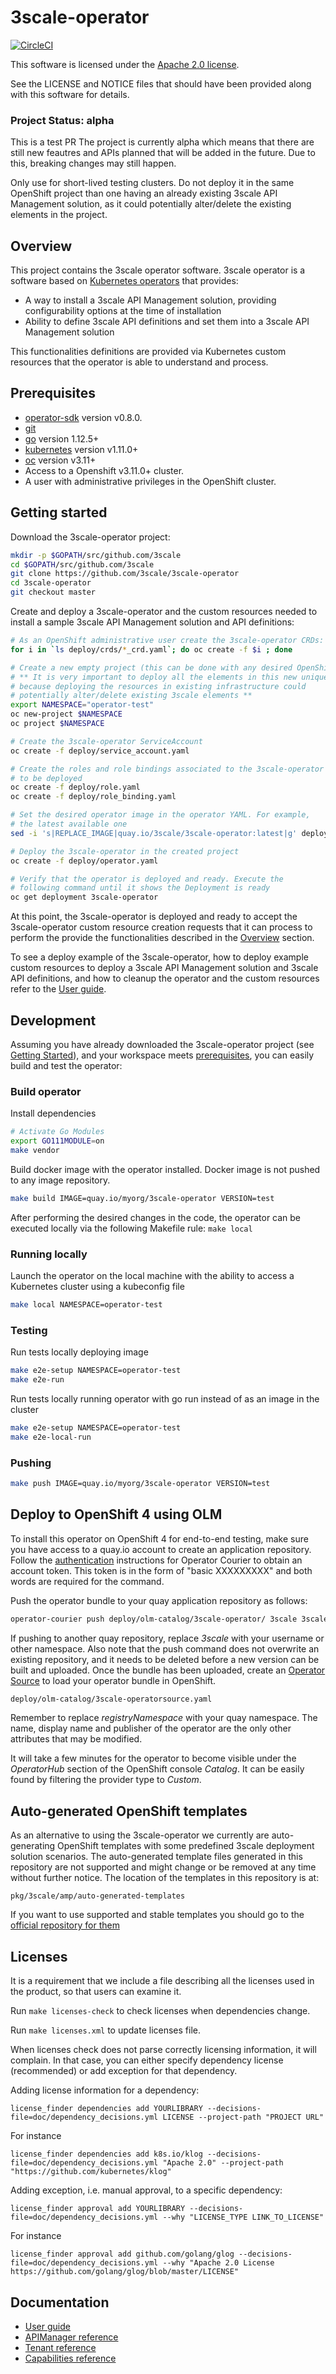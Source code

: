 # 3scale-operator

[![CircleCI](https://circleci.com/gh/3scale/3scale-operator/tree/master.svg?style=svg)](https://circleci.com/gh/3scale/3scale-operator/tree/master)

This software is licensed under the [Apache 2.0 license](https://www.apache.org/licenses/LICENSE-2.0).

See the LICENSE and NOTICE files that should have been provided along with this software for details.

### Project Status: alpha

This is a test PR
The project is currently alpha which means that there are still new feautres
and APIs planned that will be added in the future.
Due to this, breaking changes may still happen.

Only use for short-lived testing clusters. Do not deploy it in the same
OpenShift project than one having an already existing
3scale API Management solution, as it could potentially alter/delete the
existing elements in the project.

## Overview

This project contains the 3scale operator software. 3scale operator is a
software based on [Kubernetes operators](https://coreos.com/operators/) that
provides:
* A way to install a 3scale API Management solution, providing configurability
  options at the time of installation
* Ability to define 3scale API definitions and set
  them into a 3scale API Management solution

This functionalities definitions are provided via Kubernetes custom resources
that the operator is able to understand and process.

## Prerequisites

* [operator-sdk] version v0.8.0.
* [git][git_tool]
* [go] version 1.12.5+
* [kubernetes] version v1.11.0+
* [oc] version v3.11+
* Access to a Openshift v3.11.0+ cluster.
* A user with administrative privileges in the OpenShift cluster.

## Getting started

Download the 3scale-operator project:

```sh
mkdir -p $GOPATH/src/github.com/3scale
cd $GOPATH/src/github.com/3scale
git clone https://github.com/3scale/3scale-operator
cd 3scale-operator
git checkout master
```

Create and deploy a 3scale-operator and the custom resources needed
to install a sample 3scale API Management solution and API definitions:

```sh
# As an OpenShift administrative user create the 3scale-operator CRDs:
for i in `ls deploy/crds/*_crd.yaml`; do oc create -f $i ; done

# Create a new empty project (this can be done with any desired OpenShift user)
# ** It is very important to deploy all the elements in this new unique project,
# because deploying the resources in existing infrastructure could
# potentially alter/delete existing 3scale elements **
export NAMESPACE="operator-test"
oc new-project $NAMESPACE
oc project $NAMESPACE

# Create the 3scale-operator ServiceAccount
oc create -f deploy/service_account.yaml

# Create the roles and role bindings associated to the 3scale-operator
# to be deployed
oc create -f deploy/role.yaml
oc create -f deploy/role_binding.yaml

# Set the desired operator image in the operator YAML. For example,
# the latest available one
sed -i 's|REPLACE_IMAGE|quay.io/3scale/3scale-operator:latest|g' deploy/operator.yaml

# Deploy the 3scale-operator in the created project
oc create -f deploy/operator.yaml

# Verify that the operator is deployed and ready. Execute the
# following command until it shows the Deployment is ready
oc get deployment 3scale-operator
```

At this point, the 3scale-operator is deployed and ready to accept the
3scale-operator custom resource creation requests that it can process to
perform the provide the functionalities described in the [Overview](#Overview)
section.

To see a deploy example of the 3scale-operator, how to deploy example custom
resources to deploy a 3scale API Management solution and 3scale API definitions,
and how to cleanup the operator and the custom resources
refer to the [User guide](doc/user-guide.md).

## Development

Assuming you have already downloaded the 3scale-operator project (see
[Getting Started](#Getting-started)), and your workspace meets [prerequisites](#Prerequisites),
you can easily build and test the operator:

### Build operator

Install dependencies

```sh
# Activate Go Modules
export GO111MODULE=on
make vendor
```

Build docker image with the operator installed. Docker image is not pushed to any image repository.

```sh
make build IMAGE=quay.io/myorg/3scale-operator VERSION=test
```

After performing the desired changes in the code, the operator can be executed
locally via the following Makefile rule:
`make local`

### Running locally

Launch the operator on the local machine with the ability to access
a Kubernetes cluster using a kubeconfig file

```sh
make local NAMESPACE=operator-test
```

### Testing

Run tests locally deploying image
```sh
make e2e-setup NAMESPACE=operator-test
make e2e-run
```

Run tests locally running operator with go run instead of as an image in the cluster
```sh
make e2e-setup NAMESPACE=operator-test
make e2e-local-run
```

### Pushing

```sh
make push IMAGE=quay.io/myorg/3scale-operator VERSION=test
```
## Deploy to OpenShift 4 using OLM

To install this operator on OpenShift 4 for end-to-end testing, make sure you have access to a quay.io account to create an application repository. Follow the [authentication](https://github.com/operator-framework/operator-courier/#authentication) instructions for Operator Courier to obtain an account token. This token is in the form of "basic XXXXXXXXX" and both words are required for the command.

Push the operator bundle to your quay application repository as follows:

```bash
operator-courier push deploy/olm-catalog/3scale-operator/ 3scale 3scale-operator 0.3.0 "basic XXXXXXXXX"
```

If pushing to another quay repository, replace _3scale_ with your username or other namespace. Also note that the push command does not overwrite an existing repository, and it needs to be deleted before a new version can be built and uploaded. Once the bundle has been uploaded, create an [Operator Source](https://github.com/operator-framework/community-operators/blob/master/docs/testing-operators.md#linking-the-quay-application-repository-to-your-openshift-40-cluster) to load your operator bundle in OpenShift.

```bash
deploy/olm-catalog/3scale-operatorsource.yaml
```

Remember to replace _registryNamespace_ with your quay namespace. The name, display name and publisher of the operator are the only other attributes that may be modified.

It will take a few minutes for the operator to become visible under the _OperatorHub_ section of the OpenShift console _Catalog_. It can be easily found by filtering the provider type to _Custom_.

## Auto-generated OpenShift templates

As an alternative to using the 3scale-operator we currently are auto-generating
OpenShift templates with some predefined 3scale deployment solution scenarios.
The auto-generated template files generated in this repository are not
supported and might change or be removed at any time without further notice.
The location of the templates in this repository is at:
```
pkg/3scale/amp/auto-generated-templates
```

If you want to use supported and stable templates you should go to the
[official repository for them](https://github.com/3scale/3scale-amp-openshift-templates)

## Licenses

It is a requirement that we include a file describing all the licenses used in the product, so that users can examine it.

Run `make licenses-check` to check licenses when dependencies change.

Run `make licenses.xml` to update licenses file.

When licenses check does not parse correctly licensing information, it will complain. In that case, you can either specify dependency license (recommended) or add exception for that dependency.

Adding license information for a dependency:

```
license_finder dependencies add YOURLIBRARY --decisions-file=doc/dependency_decisions.yml LICENSE --project-path "PROJECT URL"
```

For instance

```
license_finder dependencies add k8s.io/klog --decisions-file=doc/dependency_decisions.yml "Apache 2.0" --project-path "https://github.com/kubernetes/klog"
```

Adding exception, i.e. manual approval, to a specific dependency:

```
license_finder approval add YOURLIBRARY --decisions-file=doc/dependency_decisions.yml --why "LICENSE_TYPE LINK_TO_LICENSE"
```

For instance

```
license_finder approval add github.com/golang/glog --decisions-file=doc/dependency_decisions.yml --why "Apache 2.0 License https://github.com/golang/glog/blob/master/LICENSE"
```

## Documentation

* [User guide](doc/user-guide.md)
* [APIManager reference](doc/apimanager-reference.md)
* [Tenant reference](doc/tenant-reference.md)
* [Capabilities reference](doc/api-crd-reference.md)

[git_tool]:https://git-scm.com/downloads
[operator-sdk]:https://github.com/operator-framework/operator-sdk
[go]:https://golang.org/
[kubernetes]:https://kubernetes.io/
[oc]:https://docs.okd.io/3.11/cli_reference/get_started_cli.html#cli-reference-get-started-cli
